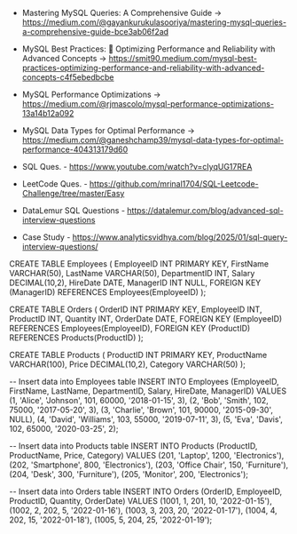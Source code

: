 - Mastering MySQL Queries: A Comprehensive Guide -> https://medium.com/@gayankurukulasooriya/mastering-mysql-queries-a-comprehensive-guide-bce3ab06f2ad

- MySQL Best Practices: 🚀 Optimizing Performance and Reliability with Advanced Concepts -> https://smit90.medium.com/mysql-best-practices-optimizing-performance-and-reliability-with-advanced-concepts-c4f5ebedbcbe

- MySQL Performance Optimizations -> https://medium.com/@rjmascolo/mysql-performance-optimizations-13a14b12a092

- MySQL Data Types for Optimal Performance -> https://medium.com/@ganeshchamp39/mysql-data-types-for-optimal-performance-404313179d60

- SQL Ques. - https://www.youtube.com/watch?v=cIyqUG17REA

- LeetCode Ques. - https://github.com/mrinal1704/SQL-Leetcode-Challenge/tree/master/Easy

- DataLemur SQL Questions - https://datalemur.com/blog/advanced-sql-interview-questions

- Case Study - https://www.analyticsvidhya.com/blog/2025/01/sql-query-interview-questions/

CREATE TABLE Employees (
    EmployeeID INT PRIMARY KEY,
    FirstName VARCHAR(50),
    LastName VARCHAR(50),
    DepartmentID INT,
    Salary DECIMAL(10,2),
    HireDate DATE,
    ManagerID INT NULL,
    FOREIGN KEY (ManagerID) REFERENCES Employees(EmployeeID)
);

CREATE TABLE Orders (
    OrderID INT PRIMARY KEY,
    EmployeeID INT,
    ProductID INT,
    Quantity INT,
    OrderDate DATE,
    FOREIGN KEY (EmployeeID) REFERENCES Employees(EmployeeID),
    FOREIGN KEY (ProductID) REFERENCES Products(ProductID)
);

CREATE TABLE Products (
    ProductID INT PRIMARY KEY,
    ProductName VARCHAR(100),
    Price DECIMAL(10,2),
    Category VARCHAR(50)
);

-- Insert data into Employees table
INSERT INTO Employees (EmployeeID, FirstName, LastName, DepartmentID, Salary, HireDate, ManagerID) VALUES
(1, 'Alice', 'Johnson', 101, 60000, '2018-01-15', 3),
(2, 'Bob', 'Smith', 102, 75000, '2017-05-20', 3),
(3, 'Charlie', 'Brown', 101, 90000, '2015-09-30', NULL),
(4, 'David', 'Williams', 103, 55000, '2019-07-11', 3),
(5, 'Eva', 'Davis', 102, 65000, '2020-03-25', 2);

-- Insert data into Products table
INSERT INTO Products (ProductID, ProductName, Price, Category) VALUES
(201, 'Laptop', 1200, 'Electronics'),
(202, 'Smartphone', 800, 'Electronics'),
(203, 'Office Chair', 150, 'Furniture'),
(204, 'Desk', 300, 'Furniture'),
(205, 'Monitor', 200, 'Electronics');

-- Insert data into Orders table
INSERT INTO Orders (OrderID, EmployeeID, ProductID, Quantity, OrderDate) VALUES
(1001, 1, 201, 10, '2022-01-15'),
(1002, 2, 202, 5, '2022-01-16'),
(1003, 3, 203, 20, '2022-01-17'),
(1004, 4, 202, 15, '2022-01-18'),
(1005, 5, 204, 25, '2022-01-19');

